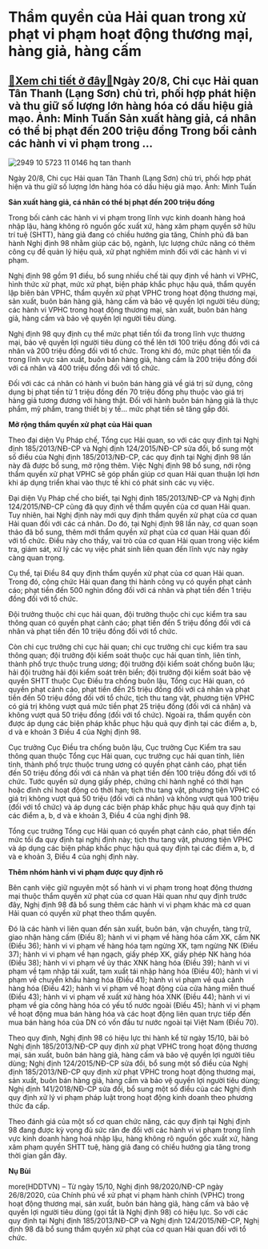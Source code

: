 Thẩm quyền của Hải quan trong xử phạt vi phạm hoạt động thương mại, hàng giả, hàng cấm
======================================================================================

[:gift:Xem chi tiết ở đây:gift:](https://hddtvn.com/tham-quyen-cua-hai-quan-trong-xu-phat-vi-pham-hoat-dong-thuong-mai-hang-gia-hang-cam/)Ngày 20/8, Chi cục Hải quan Tân Thanh (Lạng Sơn) chủ trì, phối hợp phát hiện và thu giữ số lượng lớn hàng hóa có dấu hiệu giả mạo. Ảnh: Minh Tuấn Sản xuất hàng giả, cá nhân có thể bị phạt đến 200 triệu đồng Trong bối cảnh các hành vi vi phạm trong …
---------------------------------------------------------------------------------------------------------------------------------------------------------------------------------------------------------------------------------------------------------





![2949 10 5723 11 0146 hq tan thanh](https://haiquanonline.com.vn/stores/news_dataimages/hoannm/102020/05/17/in_article/2949_10-5723_11-0146_HQ_Tan_Thanh.jpg?rt=20201005173234 "Ngày 20/8, Chi cục Hải quan Tân Thanh (Lạng Sơn) chủ trì, phối hợp phát hiện và thu giữ số lượng lớn hàng hóa có dấu hiệu giả mạo. 	Ảnh: Minh Tuấn")


Ngày 20/8, Chi cục Hải quan Tân Thanh (Lạng Sơn) chủ trì, phối hợp phát hiện và thu giữ số lượng lớn hàng hóa có dấu hiệu giả mạo. Ảnh: Minh Tuấn



**Sản xuất hàng giả, cá nhân có thể bị phạt đến 200 triệu đồng**


Trong bối cảnh các hành vi vi phạm trong lĩnh vực kinh doanh hàng hoá nhập lậu, hàng không rõ nguồn gốc xuất xứ, hàng xâm phạm quyền sở hữu trí tuệ (SHTT), hàng giả đang có chiều hướng gia tăng, Chính phủ đã ban hành Nghị định 98 nhằm giúp các bộ, ngành, lực lượng chức năng có thêm công cụ để quản lý hiệu quả, xử phạt nghiêm minh đối với các hành vi vi phạm.


Nghị định 98 gồm 91 điều, bổ sung nhiều chế tài quy định về hành vi VPHC, hình thức xử phạt, mức xử phạt, biện pháp khắc phục hậu quả, thẩm quyền lập biên bản VPHC, thẩm quyền xử phạt VPHC trong hoạt động thương mại, sản xuất, buôn bán hàng giả, hàng cấm và bảo vệ quyền lợi người tiêu dùng; các hành vi VPHC trong hoạt động thương mại, sản xuất, buôn bán hàng giả, hàng cấm và bảo vệ quyền lợi người tiêu dùng.


Nghị định 98 quy định cụ thể mức phạt tiền tối đa trong lĩnh vực thương mại, bảo vệ quyền lợi người tiêu dùng có thể lên tới 100 triệu đồng đối với cá nhân và 200 triệu đồng đối với tổ chức. Trong khi đó, mức phạt tiền tối đa trong lĩnh vực sản xuất, buôn bán hàng giả, hàng cấm là 200 triệu đồng đối với cá nhân và 400 triệu đồng đối với tổ chức.


Đối với các cá nhân có hành vi buôn bán hàng giả về giá trị sử dụng, công dụng bị phạt tiền từ 1 triệu đồng đến 70 triệu đồng phụ thuộc vào giá trị hàng giả tương đương với hàng thật. Đối với hành buôn bán hàng giả là thực phẩm, mỹ phẩm, trang thiết bị y tế… mức phạt tiền sẽ tăng gấp đôi.


**Mở rộng thẩm quyền xử phạt của Hải quan**


Theo đại diện Vụ Pháp chế, Tổng cục Hải quan, so với các quy định tại Nghị định 185/2013/NĐ-CP và Nghị định 124/2015/NĐ-CP sửa đổi, bổ sung một số điều của Nghị định 185/2013/NĐ-CP, các quy định tại Nghị định 98 lần này đã được bổ sung, mở rộng thêm. Việc Nghị định 98 bổ sung, nới rộng thẩm quyền xử phạt VPHC sẽ góp phần giúp cơ quan Hải quan thuận lợi hơn khi áp dụng triển khai vào thực tế khi có phát sinh các vụ việc.


Đại diện Vụ Pháp chế cho biết, tại Nghị định 185/2013/NĐ-CP và Nghị định 124/2015/NĐ-CP cũng đã quy định về thẩm quyền của cơ quan Hải quan. Tuy nhiên, hai Nghị định này mới quy định thẩm quyền xử phạt của cơ quan Hải quan đối với các cá nhân. Do đó, tại Nghị định 98 lần này, cơ quan soạn thảo đã bổ sung, thêm mới thẩm quyền xử phạt của cơ quan Hải quan đối với tổ chức. Điều này cho thấy, vai trò của cơ quan Hải quan trong việc kiểm tra, giám sát, xử lý các vụ việc phát sinh liên quan đến lĩnh vực này ngày càng quan trọng.


Cụ thể, tại Điều 84 quy định thẩm quyền xử phạt của cơ quan Hải quan. Trong đó, công chức Hải quan đang thi hành công vụ có quyền phạt cảnh cáo; phạt tiền đến 500 nghìn đồng đối với cá nhân và phạt tiền đến 1 triệu đồng đối với tổ chức.


Đội trưởng thuộc chi cục hải quan, đội trưởng thuộc chi cục kiểm tra sau thông quan có quyền phạt cảnh cáo; phạt tiền đến 5 triệu đồng đối với cá nhân và phạt tiền đến 10 triệu đồng đối với tổ chức.


Còn chi cục trưởng chi cục hải quan; chi cục trưởng chi cục kiểm tra sau thông quan; đội trưởng đội kiểm soát thuộc cục hải quan tỉnh, liên tỉnh, thành phố trực thuộc trung ương; đội trưởng đội kiểm soát chống buôn lậu; hải đội trưởng hải đội kiểm soát trên biển; đội trưởng đội kiểm soát bảo vệ quyền SHTT thuộc Cục Điều tra chống buôn lậu, Tổng cục Hải quan, có quyền phạt cảnh cáo, phạt tiền đến 25 triệu đồng đối với cá nhân và phạt tiền đến 50 triệu đồng đối với tổ chức, tịch thu tang vật, phương tiện VPHC có giá trị không vượt quá mức tiền phạt 25 triệu đồng (đối với cá nhân) và không vượt quá 50 triệu đồng (đối với tổ chức). Ngoài ra, thẩm quyền còn được áp dụng các biện pháp khắc phục hậu quả quy định tại các điểm a, b, d và e khoản 3 Điều 4 của Nghị định 98.


Cục trưởng Cục Điều tra chống buôn lậu, Cục trưởng Cục Kiểm tra sau thông quan thuộc Tổng cục Hải quan, cục trưởng cục hải quan tỉnh, liên tỉnh, thành phố trực thuộc trung ương có quyền phạt cảnh cáo, phạt tiền đến 50 triệu đồng đối với cá nhân và phạt tiền đến 100 triệu đồng đối với tổ chức. Tước quyền sử dụng giấy phép, chứng chỉ hành nghề có thời hạn hoặc đình chỉ hoạt động có thời hạn; tịch thu tang vật, phương tiện VPHC có giá trị không vượt quá 50 triệu (đối với cá nhân) và không vượt quá 100 triệu (đối với tổ chức) và áp dụng các biện pháp khắc phục hậu quả quy định tại các điểm a, b, d và e khoản 3, Điều 4 của nghị định 98.


Tổng cục trưởng Tổng cục Hải quan có quyền phạt cảnh cáo, phạt tiền đến mức tối đa quy định tại nghị định này; tịch thu tang vật, phương tiện VPHC và áp dụng các biện pháp khắc phục hậu quả quy định tại các điểm a, b, d và e khoản 3, Điều 4 của nghị định này.


**Thêm nhóm hành vi vi phạm được quy định rõ**


Bên cạnh việc giữ nguyên một số hành vi vi phạm trong hoạt động thương mại thuộc thẩm quyền xử phạt của cơ quan Hải quan như quy định trước đây, Nghị định 98 đã bổ sung thêm các hành vi vi phạm khác mà cơ quan Hải quan có quyền xử phạt theo thẩm quyền.


Đó là các hành vi liên quan đến sản xuất, buôn bán, vận chuyển, tàng trữ, giao nhận hàng cấm (Điều 8); hành vi vi phạm về hàng hóa cấm XK, cấm NK (Điều 36); hành vi vi phạm về hàng hóa tạm ngừng XK, tạm ngừng NK (Điều 37); hành vi vi phạm về hạn ngạch, giấy phép XK, giấy phép NK hàng hóa (Điều 38); hành vi vi phạm về ủy thác XNK hàng hóa (Điều 39); hành vi vi phạm về tạm nhập tái xuất, tạm xuất tái nhập hàng hóa (Điều 40); hành vi vi phạm về chuyển khẩu hàng hóa (Điều 41); hành vi vi phạm về quá cảnh hàng hóa (Điều 42); hành vi vi phạm về hoạt động của cửa hàng miễn thuế (Điều 43); hành vi vi phạm về xuất xứ hàng hóa XNK (Điều 44); hành vi vi phạm về gia công hàng hóa có yếu tố nước ngoài (Điều 45); hành vi vi phạm về hoạt động mua bán hàng hóa và các hoạt động liên quan trực tiếp đến mua bán hàng hóa của DN có vốn đầu tư nước ngoài tại Việt Nam (Điều 70).


Theo quy định, Nghị định 98 có hiệu lực thi hành kể từ ngày 15/10, bãi bỏ Nghị định 185/2013/NĐ-CP quy định xử phạt VPHC trong hoạt động thương mại, sản xuất, buôn bán hàng giả, hàng cấm và bảo vệ quyền lợi người tiêu dùng; Nghị định 124/2015/NĐ-CP sửa đổi, bổ sung một số điều của Nghị định 185/2013/NĐ-CP quy định xử phạt VPHC trong hoạt động thương mại, sản xuất, buôn bán hàng giả, hàng cấm và bảo vệ quyền lợi người tiêu dùng; Nghị định 141/2018/NĐ-CP sửa đổi, bổ sung một số điều của các Nghị định quy định xử lý vi phạm pháp luật trong hoạt động kinh doanh theo phương thức đa cấp.


Theo đánh giá của một số cơ quan chức năng, các quy định tại Nghị định 98 đang được kỳ vọng đủ sức răn đe đối với các hành vi vi phạm trong lĩnh vực kinh doanh hàng hoá nhập lậu, hàng không rõ nguồn gốc xuất xứ, hàng xâm phạm quyền SHTT tuệ, hàng giả đang có chiều hướng gia tăng trong thời gian gần đây.




**Nụ Bùi**



more(HDDTVN) – Từ ngày 15/10, Nghị định 98/2020/NĐ-CP ngày 26/8/2020, của Chính phủ về xử phạt vi phạm hành chính (VPHC) trong hoạt động thương mại, sản xuất, buôn bán hàng giả, hàng cấm và bảo vệ quyền lợi người tiêu dùng (gọi tắt là Nghị định 98) có hiệu lực. So với các quy định tại Nghị định 185/2013/NĐ-CP và Nghị định 124/2015/NĐ-CP, Nghị định 98 đã bổ sung thẩm quyền xử phạt của cơ quan Hải quan đối với tổ chức.


